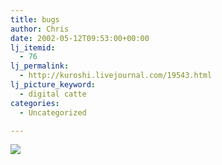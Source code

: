 ```yaml
---
title: bugs
author: Chris
date: 2002-05-12T09:53:00+00:00
lj_itemid:
  - 76
lj_permalink:
  - http://kuroshi.livejournal.com/19543.html
lj_picture_keyword:
  - digital catte
categories:
  - Uncategorized

---
```

<img src="https://i1.wp.com/www.subgenius.com/banners/Bugbanne.jpg?w=840" data-recalc-dims="1" />
